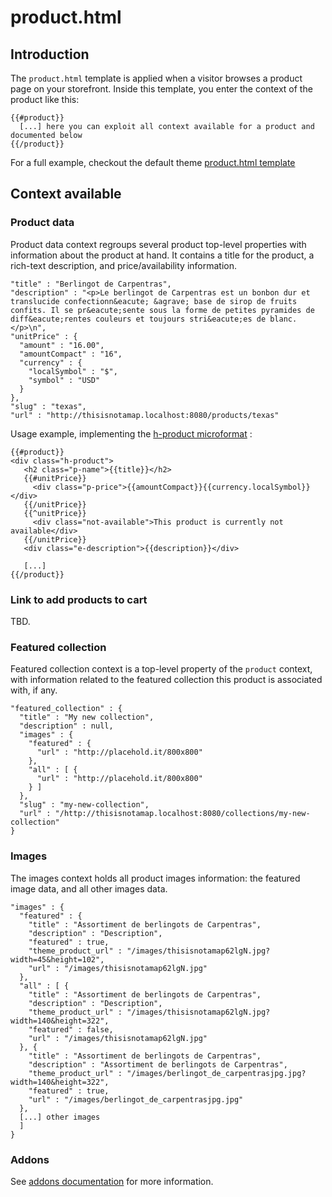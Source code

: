 <!--
  title: product.html
  layout: documentation-with-menu
  -->

product.html
============

Introduction
------------

The ```product.html``` template is applied when a visitor browses a product page on your storefront. Inside this template, you enter the context of the product like this:

    {{#product}}
      [...] here you can exploit all context available for a product and documented below
    {{/product}}

For a full example, checkout the default theme [product.html template](https://github.com/mayocat/mayocat-shop/blob/0fc994fb34ce3087b257099a39be5837102ccf74/shop/themes/src/main/resources/themes/default/product.html)

Context available
-----------------

### Product data

Product data context regroups several product top-level properties with information about the product at hand. It contains a title for the product, a rich-text description, and price/availability information.

    "title" : "Berlingot de Carpentras",
    "description" : "<p>Le berlingot de Carpentras est un bonbon dur et translucide confectionn&eacute; &agrave; base de sirop de fruits confits. Il se pr&eacute;sente sous la forme de petites pyramides de diff&eacute;rentes couleurs et toujours stri&eacute;es de blanc.</p>\n",
    "unitPrice" : {
      "amount" : "16.00",
      "amountCompact" : "16",
      "currency" : {
        "localSymbol" : "$",
        "symbol" : "USD"
      }
    },
    "slug" : "texas",
    "url" : "http://thisisnotamap.localhost:8080/products/texas"

Usage example, implementing the [h-product microformat](http://microformats.org/wiki/h-product) :

    {{#product}}
    <div class="h-product">
       <h2 class="p-name">{{title}}</h2>
       {{#unitPrice}}
         <div class="p-price">{{amountCompact}}{{currency.localSymbol}}</div>
       {{/unitPrice}}
       {{^unitPrice}}
         <div class="not-available">This product is currently not available</div>
       {{/unitPrice}}
       <div class="e-description">{{description}}</div>

       [...]
    {{/product}}

### Link to add products to cart

TBD.

### Featured collection

Featured collection context is a top-level property of the ```product``` context, with information related to the featured collection this product is associated with, if any.

    "featured_collection" : {
      "title" : "My new collection",
      "description" : null,
      "images" : {
        "featured" : {
          "url" : "http://placehold.it/800x800"
        },
        "all" : [ {
          "url" : "http://placehold.it/800x800"
        } ]
      },
      "slug" : "my-new-collection",
      "url" : "/http://thisisnotamap.localhost:8080/collections/my-new-collection"
    }

### Images

The images context holds all product images information: the featured image data, and all other images data.

    "images" : {
      "featured" : {
        "title" : "Assortiment de berlingots de Carpentras",
        "description" : "Description",
        "featured" : true,
        "theme_product_url" : "/images/thisisnotamap62lgN.jpg?width=45&height=102",
        "url" : "/images/thisisnotamap62lgN.jpg"
      },
      "all" : [ {
        "title" : "Assortiment de berlingots de Carpentras",
        "description" : "Description",
        "theme_product_url" : "/images/thisisnotamap62lgN.jpg?width=140&height=322",
        "featured" : false,
        "url" : "/images/thisisnotamap62lgN.jpg"
      }, {
        "title" : "Assortiment de berlingots de Carpentras",
        "description" : "Assortiment de berlingots de Carpentras",
        "theme_product_url" : "/images/berlingot_de_carpentrasjpg.jpg?width=140&height=322",
        "featured" : true,
        "url" : "/images/berlingot_de_carpentrasjpg.jpg"
      },
      [...] other images
      ]
    }

### Addons

See [addons documentation](/documentation-addons) for more information.


